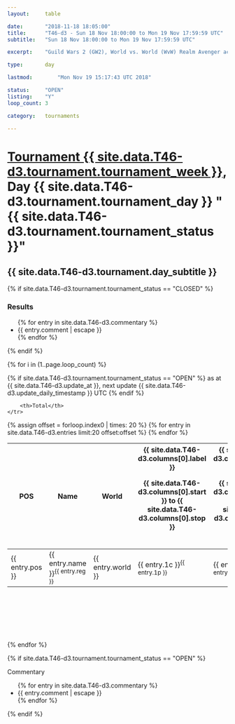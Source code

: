 ```yaml
---
layout: 	table

date: 		"2018-11-18 18:05:00"
title: 		"T46-d3 - Sun 18 Nov 18:00:00 to Mon 19 Nov 17:59:59 UTC"
subtitle: 	"Sun 18 Nov 18:00:00 to Mon 19 Nov 17:59:59 UTC"

excerpt:    "Guild Wars 2 (GW2), World vs. World (WvW) Realm Avenger achivement Tournament. \"Every Kill Counts\""

type:       day

lastmod: 		"Mon Nov 19 15:17:43 UTC 2018"

status:     "OPEN"
listing:    "Y"
loop_count: 3

category: 	tournaments

---
```

<div class="table_header">
    <h1><a href="{{ site.data.T46-d3.tournament.week_url }}">Tournament {{ site.data.T46-d3.tournament.tournament_week }}</a>, Day {{ site.data.T46-d3.tournament.tournament_day }} "{{ site.data.T46-d3.tournament.tournament_status }}"</h1>
    <h2>{{ site.data.T46-d3.tournament.day_subtitle }}</h2> 
</div>

{% if site.data.T46-d3.tournament.tournament_status == "CLOSED" %} 
<div class="commentary">
  <h3>Results</h3>
  <ul>
    {% for entry in site.data.T46-d3.commentary %}
    <li class="commentary_list">{{ entry.comment | escape }}</li>
    {% endfor %}
  </ul>
</div>
{% endif %}


{% for i in (1..page.loop_count) %}

{% if site.data.T46-d3.tournament.tournament_status == "OPEN" %} 
<span class="table_nextupdate">as at {{ site.data.T46-d3.update_at }}, next update {{ site.data.T46-d3.update_daily_timestamp }} UTC</span> 
{% endif %}

<table class="day_table">
  <colgroup>
    <col style="width:18px">
    <col style="width:55px">
    <col style="width:55px">
    <col style="width:12px">
    <col style="width:12px">
    <col style="width:12px">
    <col style="width:12px">
    <col style="width:12px">
    <col style="width:12px">
    <col style="width:12px">
    <col style="width:12px">
    <col style="width:12px">
    <col style="width:12px">
    <col style="width:12px">
    <col style="width:12px">
    <col style="width:12px">
    <col style="width:12px">
    <col style="width:12px">
    <col style="width:12px">
    <col style="width:12px">
    <col style="width:12px">
    <col style="width:12px">
    <col style="width:12px">
    <col style="width:12px">
    <col style="width:12px">
    <col style="width:12px">
    <col style="width:12px">
    <col style="width:18px">
  </colgroup>  
  <thead>
    <tr>
        <th>POS</th>
        <th class="AlignLeft">Name</th>
        <th class="AlignLeft">World</th>

<th><div class="label">{{ site.data.T46-d3.columns[0].label }}<p class="onhover">{{ site.data.T46-d3.columns[0].start }} to {{ site.data.T46-d3.columns[0].stop }}</p></div>​</th>
<th><div class="label">{{ site.data.T46-d3.columns[1].label }}<p class="onhover">{{ site.data.T46-d3.columns[1].start }} to {{ site.data.T46-d3.columns[1].stop }}</p></div>​</th>
<th><div class="label">{{ site.data.T46-d3.columns[2].label }}<p class="onhover">{{ site.data.T46-d3.columns[2].start }} to {{ site.data.T46-d3.columns[2].stop }}</p></div>​</th>
<th><div class="label">{{ site.data.T46-d3.columns[3].label }}<p class="onhover">{{ site.data.T46-d3.columns[3].start }} to {{ site.data.T46-d3.columns[3].stop }}</p></div>​</th>
<th><div class="label">{{ site.data.T46-d3.columns[4].label }}<p class="onhover">{{ site.data.T46-d3.columns[4].start }} to {{ site.data.T46-d3.columns[4].stop }}</p></div>​</th>
<th><div class="label">{{ site.data.T46-d3.columns[5].label }}<p class="onhover">{{ site.data.T46-d3.columns[5].start }} to {{ site.data.T46-d3.columns[5].stop }}</p></div>​</th>
<th><div class="label">{{ site.data.T46-d3.columns[6].label }}<p class="onhover">{{ site.data.T46-d3.columns[6].start }} to {{ site.data.T46-d3.columns[6].stop }}</p></div>​</th>
<th><div class="label">{{ site.data.T46-d3.columns[7].label }}<p class="onhover">{{ site.data.T46-d3.columns[7].start }} to {{ site.data.T46-d3.columns[7].stop }}</p></div>​</th>
<th><div class="label">{{ site.data.T46-d3.columns[8].label }}<p class="onhover">{{ site.data.T46-d3.columns[8].start }} to {{ site.data.T46-d3.columns[8].stop }}</p></div>​</th>
<th><div class="label">{{ site.data.T46-d3.columns[9].label }}<p class="onhover">{{ site.data.T46-d3.columns[9].start }} to {{ site.data.T46-d3.columns[9].stop }}</p></div>​</th>
<th><div class="label">{{ site.data.T46-d3.columns[10].label }}<p class="onhover">{{ site.data.T46-d3.columns[10].start }} to {{ site.data.T46-d3.columns[10].stop }}</p></div>​</th>

<th><div class="label">{{ site.data.T46-d3.columns[11].label }}<p class="onhover">{{ site.data.T46-d3.columns[11].start }} to {{ site.data.T46-d3.columns[11].stop }}</p></div>​</th>
<th><div class="label">{{ site.data.T46-d3.columns[12].label }}<p class="onhover">{{ site.data.T46-d3.columns[12].start }} to {{ site.data.T46-d3.columns[12].stop }}</p></div>​</th>
<th><div class="label">{{ site.data.T46-d3.columns[13].label }}<p class="onhover">{{ site.data.T46-d3.columns[13].start }} to {{ site.data.T46-d3.columns[13].stop }}</p></div>​</th>
<th><div class="label">{{ site.data.T46-d3.columns[14].label }}<p class="onhover">{{ site.data.T46-d3.columns[14].start }} to {{ site.data.T46-d3.columns[14].stop }}</p></div>​</th>
<th><div class="label">{{ site.data.T46-d3.columns[15].label }}<p class="onhover">{{ site.data.T46-d3.columns[15].start }} to {{ site.data.T46-d3.columns[15].stop }}</p></div>​</th>
<th><div class="label">{{ site.data.T46-d3.columns[16].label }}<p class="onhover">{{ site.data.T46-d3.columns[16].start }} to {{ site.data.T46-d3.columns[16].stop }}</p></div>​</th>
<th><div class="label">{{ site.data.T46-d3.columns[17].label }}<p class="onhover">{{ site.data.T46-d3.columns[17].start }} to {{ site.data.T46-d3.columns[17].stop }}</p></div>​</th>
<th><div class="label">{{ site.data.T46-d3.columns[18].label }}<p class="onhover">{{ site.data.T46-d3.columns[18].start }} to {{ site.data.T46-d3.columns[18].stop }}</p></div>​</th>
<th><div class="label">{{ site.data.T46-d3.columns[19].label }}<p class="onhover">{{ site.data.T46-d3.columns[19].start }} to {{ site.data.T46-d3.columns[19].stop }}</p></div>​</th>
<th><div class="label">{{ site.data.T46-d3.columns[20].label }}<p class="onhover">{{ site.data.T46-d3.columns[20].start }} to {{ site.data.T46-d3.columns[20].stop }}</p></div>​</th>

<th><div class="label">{{ site.data.T46-d3.columns[21].label }}<p class="onhover">{{ site.data.T46-d3.columns[21].start }} to {{ site.data.T46-d3.columns[21].stop }}</p></div>​</th>
<th><div class="label">{{ site.data.T46-d3.columns[22].label }}<p class="onhover">{{ site.data.T46-d3.columns[22].start }} to {{ site.data.T46-d3.columns[22].stop }}</p></div>​</th>
<th><div class="label">{{ site.data.T46-d3.columns[23].label }}<p class="onhover">{{ site.data.T46-d3.columns[23].start }} to {{ site.data.T46-d3.columns[23].stop }}</p></div>​</th>

        <th>Total</th>
    </tr>
  </thead>
  {% assign offset = forloop.index0 | times: 20 %}
<tbody>
{% for entry in site.data.T46-d3.entries limit:20 offset:offset %}
  <tr>
    <td class="pl{{ entry.pos }}">{{ entry.pos }}</td>
    <td class="AlignLeft">{{ entry.name }}<sup>{{ entry.reg }}</sup></td>
    <td class="AlignLeft">{{ entry.world }}</td>
    <td class="pl{{ entry.1p }}">{{ entry.1c }}<sup>{{ entry.1p }}</sup></td>
    <td class="pl{{ entry.2p }}">{{ entry.2c }}<sup>{{ entry.2p }}</sup></td>
    <td class="pl{{ entry.3p }}">{{ entry.3c }}<sup>{{ entry.3p }}</sup></td>
    <td class="pl{{ entry.4p }}">{{ entry.4c }}<sup>{{ entry.4p }}</sup></td>
    <td class="pl{{ entry.5p }}">{{ entry.5c }}<sup>{{ entry.5p }}</sup></td>
    <td class="pl{{ entry.6p }}">{{ entry.6c }}<sup>{{ entry.6p }}</sup></td>
    <td class="pl{{ entry.7p }}">{{ entry.7c }}<sup>{{ entry.7p }}</sup></td>
    <td class="pl{{ entry.8p }}">{{ entry.8c }}<sup>{{ entry.8p }}</sup></td>
    <td class="pl{{ entry.9p }}">{{ entry.9c }}<sup>{{ entry.9p }}</sup></td>
    <td class="pl{{ entry.10p }}">{{ entry.10c }}<sup>{{ entry.10p }}</sup></td>
    <td class="pl{{ entry.11p }}">{{ entry.11c }}<sup>{{ entry.11p }}</sup></td>
    <td class="pl{{ entry.12p }}">{{ entry.12c }}<sup>{{ entry.12p }}</sup></td>
    <td class="pl{{ entry.13p }}">{{ entry.13c }}<sup>{{ entry.13p }}</sup></td>
    <td class="pl{{ entry.14p }}">{{ entry.14c }}<sup>{{ entry.14p }}</sup></td>
    <td class="pl{{ entry.15p }}">{{ entry.15c }}<sup>{{ entry.15p }}</sup></td>
    <td class="pl{{ entry.16p }}">{{ entry.16c }}<sup>{{ entry.16p }}</sup></td>
    <td class="pl{{ entry.17p }}">{{ entry.17c }}<sup>{{ entry.17p }}</sup></td>
    <td class="pl{{ entry.18p }}">{{ entry.18c }}<sup>{{ entry.18p }}</sup></td>
    <td class="pl{{ entry.19p }}">{{ entry.19c }}<sup>{{ entry.19p }}</sup></td>
    <td class="pl{{ entry.20p }}">{{ entry.20c }}<sup>{{ entry.20p }}</sup></td>
    <td class="pl{{ entry.21p }}">{{ entry.21c }}<sup>{{ entry.21p }}</sup></td>
    <td class="pl{{ entry.22p }}">{{ entry.22c }}<sup>{{ entry.22p }}</sup></td>
    <td class="pl{{ entry.23p }}">{{ entry.23c }}<sup>{{ entry.23p }}</sup></td>
    <td class="pl{{ entry.24p }}">{{ entry.24c }}<sup>{{ entry.24p }}</sup></td>
    <td>{{ entry.total }}</td>
  </tr>
{% endfor %}  
</tbody>
</table>
<div class="leaderboard">
  <script async src="//pagead2.googlesyndication.com/pagead/js/adsbygoogle.js"></script>
  <!-- 728x90 -->
  <ins class="adsbygoogle"
       style="display:inline-block;width:728px;height:90px"
       data-ad-client="ca-pub-3274917281288240"
       data-ad-slot="3870538733"></ins>
  <script>
  (adsbygoogle = window.adsbygoogle || []).push({});
  </script>    
</div>
<br />
{% endfor %}

{% if site.data.T46-d3.tournament.tournament_status == "OPEN" %} 
<div class="commentary">
  <span class="commentary_title">Commentary</span>
  <ul>
    {% for entry in site.data.T46-d3.commentary %}
    <li class="commentary_list">{{ entry.comment | escape }}</li>
    {% endfor %}
  </ul>
</div>
{% endif %}


